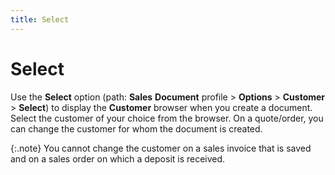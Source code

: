 ```yaml
---
title: Select
---
```


# Select


Use the **Select** option (path:  **Sales** **Document**  profile > **Options** > **Customer** > **Select**)  to display the **Customer** browser  when you create a document. Select the customer of your choice from the  browser. On a quote/order, you can change the customer for whom the document  is created.


{:.note}
You cannot change the customer on a sales invoice that  is saved and on a sales order on which a deposit is received.
